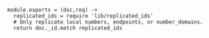     module.exports = (doc,req) ->
      replicated_ids = require 'lib/replicated_ids'
      # Only replicate local numbers, endpoints, or number_domains.
      return doc._id.match replicated_ids
